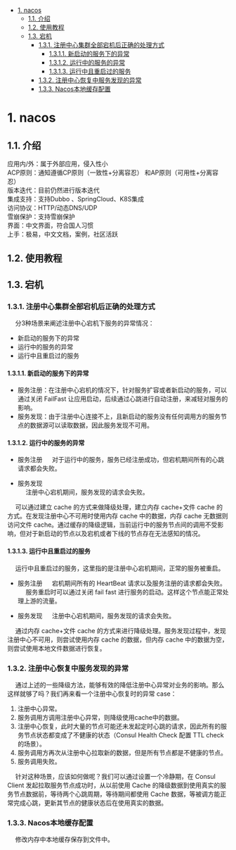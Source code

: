 
<!-- TOC -->

- [1. nacos](#1-nacos)
    - [1.1. 介绍](#11-介绍)
    - [1.2. 使用教程](#12-使用教程)
    - [1.3. 宕机](#13-宕机)
        - [1.3.1. 注册中心集群全部宕机后正确的处理方式](#131-注册中心集群全部宕机后正确的处理方式)
            - [1.3.1.1. 新启动的服务下的异常](#1311-新启动的服务下的异常)
            - [1.3.1.2. 运行中的服务的异常](#1312-运行中的服务的异常)
            - [1.3.1.3. 运行中且重启过的服务](#1313-运行中且重启过的服务)
        - [1.3.2. 注册中心恢复中服务发现的异常](#132-注册中心恢复中服务发现的异常)
        - [1.3.3. Nacos本地缓存配置](#133-nacos本地缓存配置)

<!-- /TOC -->

# 1. nacos  
<!-- 

https://github.com/alibaba/nacos
*** https://nacos.io/zh-cn/docs/what-is-nacos.html


修改nacos启动时的占用内存
https://blog.csdn.net/weixin_48016395/article/details/124239230

-->

## 1.1. 介绍  

应用内/外：属于外部应用，侵入性小  
ACP原则：通知遵循CP原则（一致性+分离容忍） 和AP原则（可用性+分离容忍）  
版本迭代：目前仍然进行版本迭代  
集成支持：支持Dubbo 、SpringCloud、K8S集成  
访问协议：HTTP/动态DNS/UDP  
雪崩保护：支持雪崩保护  
界面：中文界面，符合国人习惯  
上手：极易，中文文档，案例，社区活跃  

## 1.2. 使用教程 

## 1.3. 宕机 


### 1.3.1. 注册中心集群全部宕机后正确的处理方式
<!-- 
注册中心集群全部宕机后正确的处理方式
https://blog.csdn.net/qq_46514118/article/details/121471593
-->
&emsp; 分3种场景来阐述注册中心宕机下服务的异常情况：    

* 新启动的服务下的异常  
* 运行中的服务的异常  
* 运行中且重启过的服务  

#### 1.3.1.1. 新启动的服务下的异常
* 服务注册：在注册中心宕机的情况下，针对服务扩容或者新启动的服务，可以通过关闭 FailFast 让应用启动，后续通过心跳进行自动注册，来减轻对服务的影响。     
* 服务发现：由于注册中心连接不上，且新启动的服务没有任何调用方的服务节点的数据源可以读取数据，因此服务发现不可用。    


#### 1.3.1.2. 运行中的服务的异常
* 服务注册
&emsp; 对于运行中的服务，服务已经注册成功，但宕机期间所有的心跳请求都会失败。  

* 服务发现  
&emsp; 注册中心宕机期间，服务发现的请求会失败。  


&emsp; 可以通过建立 cache 的方式来做降级处理，建立内存 cache+文件 cache 的方式。在发现注册中心不可用时使用内存 cache 中的数据，内存 cache 无数据则访问文件 cache。通过缓存的降级逻辑，当前运行中的服务节点间的调用不受影响，但对于新启动的节点以及宕机或者下线的节点存在无法感知的情况。  


#### 1.3.1.3. 运行中且重启过的服务
&emsp; 运行中且重启过的服务，这里指的是注册中心宕机期间，正常的服务被重启。

* 服务注册
&emsp; 宕机期间所有的 HeartBeat 请求以及服务注册的请求都会失败。   
&emsp; 服务重启时可以通过关闭 fail fast 进行服务的启动。这样这个节点能正常处理上游的流量。  

* 服务发现
&emsp; 注册中心宕机期间，服务发现的请求会失败。

&emsp; 通过内存 cache+文件 cache 的方式来进行降级处理。服务发现过程中，发现注册中心不可用，则尝试使用内存 cache 的数据，但内存 cache 中的数据为空，则尝试使用本地文件数据进行恢复。


### 1.3.2. 注册中心恢复中服务发现的异常
&emsp; 通过上述的一些降级方法，能够有效的降低注册中心异常对业务的影响。那么这样就够了吗？我们再来看一个注册中心恢复时的异常 case：  

1. 注册中心异常。  
2. 服务调用方调用注册中心异常，则降级使用cache中的数据。  
3. 注册中心恢复，此时大量的节点可能还未发起定时心跳的请求，因此所有的服务节点状态都变成了不健康的状态（Consul Health Check 配置 TTL check 的场景）。  
4. 服务调用方再次从注册中心拉取新的数据，但是所有节点都是不健康的节点。  
5. 服务调用失败。  

&emsp; 针对这种场景，应该如何做呢？我们可以通过设置一个冷静期，在 Consul Client 发起拉取服务节点成功时，从以前使用 Cache 的降级数据到使用真实的服务节点数据前，等待两个心跳周期，等待期间都使用 Cache 数据，等被调方能正常完成心跳，更新其节点的健康状态后在使用真实的数据。  


### 1.3.3. Nacos本地缓存配置
<!-- 
https://zhuanlan.zhihu.com/p/659882213
-->

&emsp; 修改内存中本地缓存保存到文件中。  

